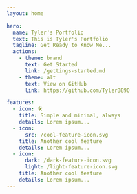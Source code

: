 ```yaml
---
layout: home

hero:
  name: Tyler's Portfolio
  text: This is Tyler's Portfolio
  tagline: Get Ready to Know Me...
  actions:
    - theme: brand
      text: Get Started
      link: /gettings-started.md
    - theme: alt
      text: View on GitHub
      link: https://github.com/TylerB890

features:
  - icon: 🛠️
    title: Simple and minimal, always
    details: Lorem ipsum...
  - icon:
      src: /cool-feature-icon.svg
    title: Another cool feature
    details: Lorem ipsum...
  - icon:
      dark: /dark-feature-icon.svg
      light: /light-feature-icon.svg
    title: Another cool feature
    details: Lorem ipsum...
---
```



